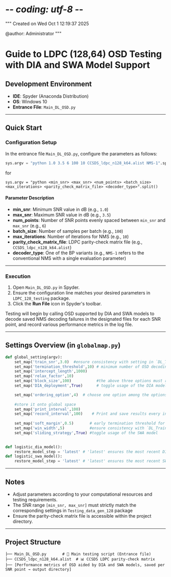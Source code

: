 # -*- coding: utf-8 -*-
"""
Created on Wed Oct  1 12:19:37 2025

@author: Administrator
"""
# Guide to LDPC (128,64) OSD Testing with DIA and SWA Model Support

## Development Environment

* **IDE**: Spyder (Anaconda Distribution)
* **OS**: Windows 10
* **Entrance File**: `Main_DL_OSD.py`

---

## Quick Start

### Configuration Setup

In the entrance file `Main_DL_OSD.py`, configure the parameters as follows:

```python
sys.argv = "python 1.0 3.5 6 100 10 CCSDS_ldpc_n128_k64.alist NMS-1".split()
```
for 

```
sys.argv = "python <min_snr> <max_snr> <num_points> <batch_size> <max_iterations> <parity_check_matrix_file> <decoder_type>".split()
```
#### Parameter Description

* **min_snr**: Minimum SNR value in dB (e.g., `1.0`)
* **max_snr**: Maximum SNR value in dB (e.g., `3.5`)
* **num_points**: Number of SNR points evenly spaced between `min_snr` and `max_snr` (e.g., `6`)
* **batch_size**: Number of samples per batch (e.g., `100`)
* **max_iterations**: Number of iterations for NMS (e.g., `10`)
* **parity_check_matrix_file**: LDPC parity-check matrix file (e.g., `CCSDS_ldpc_n128_k64.alist`)
* **decoder_type**: One of the BP variants (e.g., `NMS-1` refers to the conventional NMS with a single evaluation parameter)

---

### Execution

1. Open `Main_DL_OSD.py` in Spyder.
2. Ensure the configuration line matches your desired parameters in `LDPC_128_testing` package.
3. Click the **Run File** icon in Spyder's toolbar.

Testing will begin by calling OSD supported by DIA and SWA models to decode saved NMS decoding failures in the designated files for each SNR point, and record various performance metrics in the log file.

---

## Settings Overview (in `globalmap.py`)

```python
def global_setting(argv):
    set_map('train_snr',3.0)  #ensure consistency with setting in `DL_Training` package
    set_map('termination_threshold',10) # minimum number of OSD decoding errors collected per SNR point; at least 100 is recommended for statistical reliability.
    set_map('intercept_length',1000)
    set_map('relax_factor',10)
    set_map('block_size',100)           #the above three options must remain consistent with available decoding paths in `Optimizing_decoding_path` package
    set_map('DIA_deployment',True)      # toggle usage of the DIA model; this also affects decoding path selection

    set_map('ordering_option',4)  # choose one option among the options of training, convention, ALMT, macro_conv, macro_ALMT, optimized_conv, optimized_ALMT.
         
    #store it onto global space
    set_map('print_interval',100)
    set_map('record_interval',100)    # Print and save results every interval
    
    set_map('soft_margin',0.5)       # early termination threshold for SWA model
    set_map('win_width',5)           #ensure consistency with `DL_Training` package
    set_map('sliding_strategy',True) #toggle usage of the SWA model

    
def logistic_dia_model():
    restore_model_step = 'latest' # 'latest' ensures the most recent DIA model is loaded
def logistic_swa_model(): 
    restore_model_step = 'latest' # 'latest' ensures the most recent SWA model is loaded 
```

---

## Notes

* Adjust parameters according to your computational resources and testing requirements.
* The SNR range `[min_snr, max_snr]` must strictly match the corresponding settings in `Testing_data_gen_128` package
* Ensure the parity-check matrix file is accessible within the project directory.

---

## Project Structure

```
├── Main_DL_OSD.py       # 🎯 Main testing script (Entrance file)
├── CCSDS_ldpc_n128_k64.alist  # 📊 CCSDS LDPC parity-check matrix
├── [Performance metrics of OSD aided by DIA and SWA models, saved per SNR point → output directory]
```
